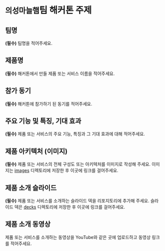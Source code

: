 # `의성마늘햄`팀 해커톤 주제

## 팀명

**(필수)** 팀명을 적어주세요.

## 제품명

**(필수)** 해커톤에서 만들 제품 또는 서비스 이름을 적어주세요.

## 참가 동기

**(필수)** 해커톤에 참가하기 된 동기를 적어주세요.

## 주요 기능 및 특징, 기대 효과

**(필수)** 제품 또는 서비스의 주요 기능, 특징과 그 기대 효과에 대해 적어주세요.

## 제품 아키텍처 (이미지)

**(필수)** 제품 또는 서비스의 전체 구성도 또는 아키텍처를 이미지로 작성해 주세요. 이미지는 [images](./images) 디렉토리에 저장한 후 이곳에 링크를 걸어주세요.

## 제품 소개 슬라이드

**(필수)** 제품 또는 서비스를 소개하는 슬라이드 덱을 리포지토리에 추가해 주세요. 슬라이드 덱은 [decks](./decks) 디렉토리에 저장한 후 이곳에 링크를 걸어주세요.

## 제품 소개 동영상

제품 또는 서비스를 소개하는 동영상을 YouTube와 같은 곳에 업로드하고 동영상 링크를 적어주세요.
